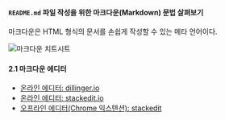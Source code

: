#### `README.md` 파일 작성을 위한 마크다운(Markdown) 문법 살펴보기

마크다운은 HTML 형식의 문서를 손쉽게 작성할 수 있는 메타 언어이다.

![마크다운 치트시트](../ASSETS/markdown-cheatsheet.png)

#### 2.1 마크다운 에디터

- [온라인 에디터: dillinger.io](http://dillinger.io/)
- [온라인 에디터: stackedit.io](https://stackedit.io/)
- [오프라인 에디터(Chrome 익스텐션): stackedit](https://chrome.google.com/webstore/detail/stackedit/iiooodelglhkcpgbajoejffhijaclcdg?utm_source=chrome-ntp-icon)
